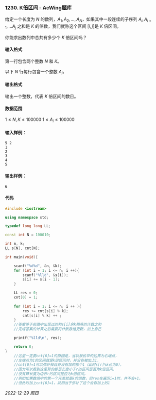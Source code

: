 ### [1230. K倍区间 - AcWing题库](https://www.acwing.com/problem/content/1232/)

给定一个长度为 $N$ 的数列，$A_1, A_2, …, A_N$，如果其中一段连续的子序列 $A_i,A_{i+1},…A_j$ 之和是 $K$ 的倍数，我们就称这个区间 $[i, j]$是 $K$ 倍区间。

你能求出数列中总共有多少个 $K$ 倍区间吗？

#### 输入格式

第一行包含两个整数 $N$ 和 $K$。

以下 $N$ 行每行包含一个整数 $A_i$。

#### 输出格式

输出一个整数，代表 $K$ 倍区间的数目。

#### 数据范围

$1 ≤ N, K ≤ 100000$
$1 ≤ A_i ≤ 100000$

#### 输入样例：

```
5 2
1
2
3
4
5
```

#### 输出样例：

```
6
```

#### 代码

```cpp
#include <iostream>

using namespace std;

typedef long long LL;

const int N = 100010;

int n, k;
LL s[N], cnt[N];

int main(void){

    scanf("%d%d", &n, &k);
    for (int i = 1; i <= n; i ++){
        scanf("%lld", &s[i]);
        s[i] += s[i - 1];
    }

    LL res = 0;
    cnt[0] = 1;
    
    for (int i = 1; i <= n; i ++ ){
        res += cnt[s[i] % k];
        cnt[s[i] % k] ++ ;
    }
    //答案等于前缀中出现过的和s[i]余k相等的计数之和
    //完成答案的计算之后需要将计数数组更新，加上自己

    printf("%lld\n", res);

    return 0;
}
    //这里一定要cnt[0]=1的原因是，当以被枚举的边界为右端点，
    //左端点为1的区间就是k倍区间时，并没有被加上1，
    //cnt[0]=1可以弥补掉自身没有加的那个1（此时s[r]%k也为0），
    //因为可以看到这里算的都是长度小于r的区间是否为k倍区间，
    //没有算长度为边界r的区间是否为k倍区间。
    //例如如果数组中的第一个元素就是k的倍数，但res在遍历i=1时，并不会+1，
    //但此时加上cnt[0]=1，就相当于弥补了这个没有加上的1
```




*2022-12-29 周四*